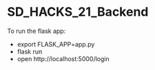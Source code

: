 # SD_HACKS_21_Backend

To run the flask app: 
- export FLASK_APP=app.py
- flask run
- open http://localhost:5000/login
